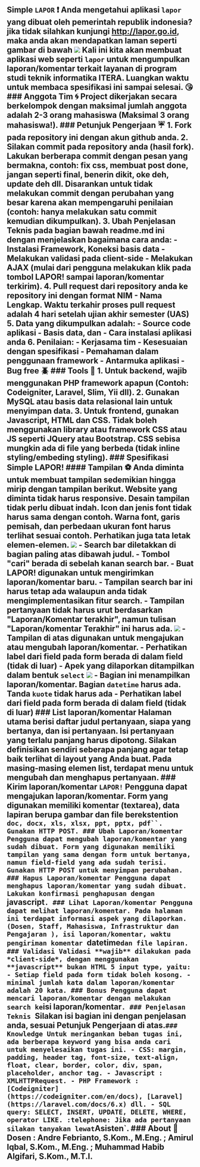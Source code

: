 ## Simple `LAPOR` :heavy_exclamation_mark: Anda mengetahui aplikasi `lapor` yang dibuat oleh pemerintah republik indonesia? jika tidak silahkan kunjungi http://lapor.go.id, maka anda akan mendapatkan laman seperti gambar di bawah ![](tampilan/lapor.png) Kali ini kita akan membuat aplikasi web seperti `lapor` untuk mengumpulkan laporan/komentar terkait layanan di program studi teknik informatika ITERA. **Luangkan waktu untuk membaca spesifikasi ini sampai selesai.** :kissing_heart: ### Anggota Tim :cyclone: Project dikerjakan secara **berkelompok** dengan maksimal jumlah anggota adalah 2-3 orang mahasiswa (Maksimal 3 orang mahasiswa!). ### Petunjuk Pengerjaan :umbrella: 1. Fork pada repository ini dengan akun github anda. 2. Silakan commit pada repository anda (hasil fork). Lakukan berberapa commit dengan pesan yang bermakna, contoh: fix css, membuat post done, jangan seperti final, benerin dikit, oke deh, update deh dll. Disarankan untuk tidak melakukan commit dengan perubahan yang besar karena akan mempengaruhi penilaian (contoh: hanya melakukan satu commit kemudian dikumpulkan). 3. Ubah **Penjelasan Teknis** pada bagian bawah readme.md ini dengan menjelaskan bagaimana cara anda: - Instalasi Framework, Koneksi basis data - Melakukan validasi pada client-side - Melakukan AJAX (mulai dari pengguna melakukan klik pada tombol LAPOR! sampai laporan/komentar terkirim). 4. Pull request dari repository anda ke repository ini dengan format **NIM** - **Nama Lengkap**. **Waktu terkahir proses pull request adalah 4 hari setelah ujian akhir semester (UAS)** 5. Data yang dikumpulkan adalah: - Source code aplikasi - Basis data, dan - Cara instalasi aplikasi anda 6. Penilaian: - Kerjasama tim - Kesesuaian dengan spesifikasi - Pemahaman dalam penggunaan framework - Antarmuka aplikasi - Bug free :beetle: ### Tools :hammer: 1. Untuk backend, wajib menggunakan PHP framework apapun (Contoh: Codeigniter, Laravel, Slim, Yii dll). 2. Gunakan MySQL atau basis data relasional lain untuk menyimpan data. 3. Untuk frontend, gunakan Javascript, HTML dan CSS. **Tidak boleh menggunakan library atau framework CSS atau JS seperti JQuery atau Bootstrap.** CSS sebisa mungkin ada di file yang berbeda (tidak inline styling/embeding styling). ### Spesifikasi Simple LAPOR! #### Tampilan :soccer: Anda diminta untuk membuat tampilan sedemikian hingga mirip dengan tampilan berikut. Website yang diminta tidak harus responsive. Desain tampilan tidak perlu dibuat indah. Icon dan jenis font tidak harus sama dengan contoh. Warna font, garis pemisah, dan perbedaan ukuran font harus terlihat sesuai contoh. Perhatikan juga tata letak elemen-elemen. ![](tampilan/utama.png) - Search bar diletakkan di bagian paling atas dibawah judul. - Tombol "cari" berada di sebelah kanan search bar. - **Buat LAPOR!** digunakan untuk mengirimkan laporan/komentar baru. - Tampilan search bar ini harus tetap ada walaupun anda tidak mengimplementasikan fitur search. - Tampilan pertanyaan tidak harus urut berdasarkan "Laporan/Komentar terakhir", namun tulisan "Laporan/komentar Terakhir" ini harus ada. ![](tampilan/buat.png) - Tampilan di atas digunakan untuk mengajukan atau mengubah laporan/komentar. - Perhatikan label dari field pada form berada di dalam field (tidak di luar) - Apek yang dilaporkan ditampilkan dalam bentuk `select` ![](tampilan/detail.png) - Bagian ini menampilkan laporan/komentar. Bagian `datetime` harus ada. Tanda `kuote` tidak harus ada - Perhatikan label dari field pada form berada di dalam field (tidak di luar) ### List laporan/komentar Halaman utama berisi daftar judul pertanyaan, siapa yang bertanya, dan isi pertanyaan. Isi pertanyaan yang terlalu panjang harus dipotong. Silakan definisikan sendiri seberapa panjang agar tetap baik terlihat di layout yang Anda buat. Pada masing-masing elemen list, terdapat menu untuk mengubah dan menghapus pertanyaan. ### Kirim laporan/komentar `LAPOR!` Pengguna dapat mengajukan laporan/komentar. Form yang digunakan memiliki komentar (textarea), data lapiran berupa gambar dan file berekstention `doc, docx, xls, xlsx, ppt, pptx, pdf``. Gunakan HTTP POST. ### Ubah Laporan/komentar Pengguna dapat mengubah laporan/komentar yang sudah dibuat. Form yang digunakan memiliki tampilan yang sama dengan form untuk bertanya, namun field-field yang ada sudah terisi. Gunakan HTTP POST untuk menyimpan perubahan. ### Hapus Laporan/komentar Pengguna dapat menghapus laporan/komentar yang sudah dibuat. Lakukan konfirmasi penghapusan dengan `javascript`. ### Lihat Laporan/komentar Pengguna dapat melihat laporan/komentar. Pada halaman ini terdapat informasi aspek yang dilaporkan. (Dosen, Staff, Mahasiswa, Infrastruktur dan Pengajaran ), isi laporan/komentar, waktu pengiriman komentar `datetime` dan file lapiran. ### Validasi Validasi **wajib** dilakukan pada *client-side*, dengan menggunakan **javascript** bukan HTML 5 input type, yaitu: - Setiap field pada form tidak boleh kosong. - minimal jumlah kata dalam laporan/komentar adalah 20 kata. ### Bonus Pengguna dapat mencari laporan/komentar dengan melakukan search ke `isi laporan/komentar`. ### Penjelasan Teknis `Silakan isi bagian ini dengan penjelasan anda, sesuai Petunjuk Pengerjaan di atas.` ### Knowledge Untuk meringankan beban tugas ini, ada berberapa keyword yang bisa anda cari untuk menyelesaikan tugas ini. - CSS: margin, padding, header tag, font-size, text-align, float, clear, border, color, div, span, placeholder, anchor tag. - Javascript : XMLHTTPRequest. - PHP Framework : [Codeigniter](https://codeigniter.com/en/docs), [Laravel](https://laravel.com/docs/6.x) dll. - SQL query: SELECT, INSERT, UPDATE, DELETE, WHERE, operator LIKE. :telephone: Jika ada pertanyaan silakan tanyakan lewat `Asisten`. ### About :honeybee: Dosen : Andre Febrianto, S.Kom., M.Eng. ; Amirul Iqbal, S.Kom., M.Eng. ; Muhammad Habib Algifari, S.Kom., M.T.I.


